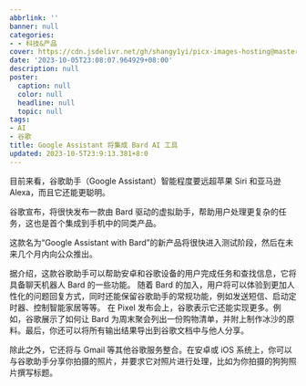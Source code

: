 ```yaml
---
abbrlink: ''
banner: null
categories:
- - 科技&产品
cover: https://cdn.jsdelivr.net/gh/shangy1yi/picx-images-hosting@master/image.4s2s49d1xsi0.png
date: '2023-10-05T23:08:07.964929+08:00'
description: null
poster:
  caption: null
  color: null
  headline: null
  topic: null
tags:
- AI
- 谷歌
title: Google Assistant 将集成 Bard AI 工具
updated: 2023-10-5T23:9:13.381+8:0
---
```

目前来看，谷歌助手（Google Assistant）智能程度要远超苹果 Siri 和亚马逊 Alexa，而且它还能更聪明。

谷歌宣布，将很快发布一款由 Bard 驱动的虚拟助手，帮助用户处理更复杂的任务，这也是首个集成到手机中的同类产品。

这款名为“Google Assistant with Bard”的新产品将很快进入测试阶段，然后在未来几个月内向公众推出。

据介绍，这款谷歌助手可以帮助安卓和谷歌设备的用户完成任务和查找信息，它将具备聊天机器人 Bard 的一些功能。
随着 Bard 的加入，用户将可以体验到更加人性化的问题回复方式，同时还能保留谷歌助手的常规功能，例如发送短信、启动定时器、控制智能家居等等。
在 Pixel 发布会上，谷歌表示它还能实现更多。例如，谷歌展示了如何让 Bard 为周末聚会列出一份购物清单，并附上制作冰沙的原料。最后，你还可以将所有输出结果导出到谷歌文档中与他人分享。

除此之外，它还将与 Gmail 等其他谷歌服务整合。在安卓或 iOS 系统上，你可以与谷歌助手分享你拍摄的照片，并要求它对照片进行处理，比如为你拍摄的狗狗照片撰写标题。
